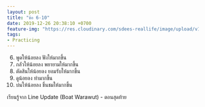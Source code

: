 ```yaml
---
layout: post
title: "ข้อ 6-10"
date: 2019-12-26 20:38:10 +0700
feature-img: "https://res.cloudinary.com/sdees-reallife/image/upload/v1555658919/sample_feature_img.png"
tags:
- Practicing
---
```

6. พูดให้น้อยลง ฟังให้มากขึ้น
7. กลัวให้น้อยลง พยายามให้มากขึ้น
8. ตัดสินให้น้อยลง ยอมรับให้มากขึ้น
9. ดูน้อยลง ทำมากขึ้น
10. บ่นให้น้อยลง ชื่นชมให้มากขึ้น

<i class="fa fa-child" style="color:plum"></i>

เรียนรู้จาก Line Update (Boat Warawut) - ตอนสุดท้าย

